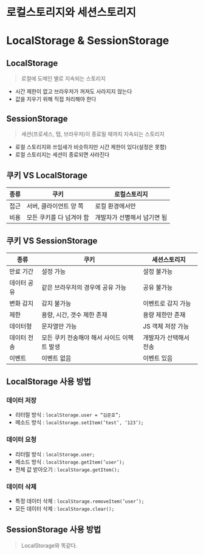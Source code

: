 # 로컬스토리지와 세션스토리지

# LocalStorage & SessionStorage

## LocalStorage

> 로컬에 도메인 별로 지속되는 스토리지
> 
- 시간 제한이 없고 브라우저가 꺼져도 사라지지 않는다
- 값을 지우기 위해 직접 처리해야 한다

## SessionStorage

> 세션(프로세스, 탭, 브라우저)이 종료될 때까지 지속되는 스토리지
> 
- 로컬 스토리지와 쓰임새가 비슷하지만 시간 제한이 있다(설정은 못함)
- 로컬 스토리지는 세션이 종료되면 사라진다

## 쿠키 VS LocalStorage

| 종류 | 쿠키 | 로컬스토리지 |
| --- | --- | --- |
| 접근 | 서버, 클라이언트 양 쪽 | 로컬 환경에서만 |
| 비용 | 모든 쿠키를 다 넘겨야 함 | 개발자가 선별해서 넘기면 됨 |

## 쿠키 VS SessionStorage

| 종류 | 쿠키 | 세션스토리지 |
| --- | --- | --- |
| 만료 기간 | 설정 가능 | 설정 불가능 |
| 데이터 공유 | 같은 브라우저의 경우에 공유 가능 | 공유 불가능 |
| 변화 감지 | 감지 불가능 | 이벤트로 감지 가능 |
| 제한 | 용량, 시간, 갯수 제한 존재 | 용량 제한만 존재 |
| 데이터형 | 문자열만 가능 | JS 객체 저장 가능 |
| 데이터 전송 | 모든 쿠키 전송해야 해서 사이드 이펙트 발생 | 개발자가 선택해서 전송 |
| 이벤트 | 이벤트 없음 | 이벤트 있음 |

## LocalStorage 사용 방법

### 데이터 저장

- 리터럴 방식 : `localStorage.user = “김준호”;`
- 메소드 방식 : `localStorage.setItem(’test’, ‘123’);`

### 데이터 요청

- 리터럴 방식 : `localStorage.user;`
- 메소드 방식 : `localStorage.getItem(’user’);`
- 전체 값 받아오기 : `localStorage.getItem();`

### 데이터 삭제

- 특정 데이터 삭제 : `localStorage.removeItem(’user’);`
- 모든 데이터 삭제 : `localStorage.clear();`

## SessionStorage 사용 방법

> LocalStorage와 똑같다.
>